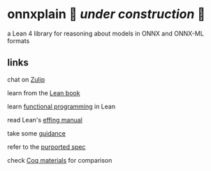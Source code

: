 # onnxplain :construction: *under construction* :construction:

a Lean 4 library for reasoning about models in ONNX and ONNX-ML formats

## links

chat on [Zulip](https://leanprover.zulipchat.com/#)

learn from the [Lean book](https://leanprover.github.io/theorem_proving_in_lean4/)

learn [functional programming](https://leanprover.github.io/functional_programming_in_lean/) in Lean

read Lean's [effing manual](https://leanprover.github.io/lean4/doc/)

take some [guidance](https://github.com/pytorch/pytorch)

refer to the [purported spec](https://github.com/onnx/onnx/blob/main/docs/IR.md)

check [Coq materials](https://softwarefoundations.cis.upenn.edu/) for comparison
